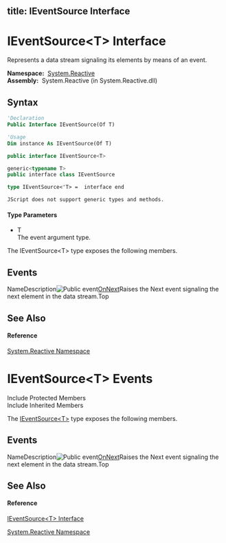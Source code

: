 title: IEventSource<T> Interface
---
# IEventSource\<T\> Interface

Represents a data stream signaling its elements by means of an event.

**Namespace:**  [System.Reactive](System.Reactive/System.Reactive)  
**Assembly:**  System.Reactive (in System.Reactive.dll)

## Syntax

```vb
'Declaration
Public Interface IEventSource(Of T)
```

```vb
'Usage
Dim instance As IEventSource(Of T)
```

```csharp
public interface IEventSource<T>
```

```c++
generic<typename T>
public interface class IEventSource
```

```fsharp
type IEventSource<'T> =  interface end
```

```jscript
JScript does not support generic types and methods.
```

#### Type Parameters

- T  
  The event argument type.

The IEventSource\<T\> type exposes the following members.

## Events

NameDescription![Public event](https://reactiveui.net/assets/img/Hh315336.pubevent(en-us,VS.103).gif "Public event")[OnNext](OnNext/IEventSource(T).OnNext)Raises the Next event signaling the next element in the data stream.Top

## See Also

#### Reference

[System.Reactive Namespace](System.Reactive/System.Reactive)







# IEventSource\<T\> Events

Include Protected Members  
Include Inherited Members

The [IEventSource\<T\>](IEventSource/IEventSource(T)) type exposes the following members.

## Events

NameDescription![Public event](https://reactiveui.net/assets/img/Hh315336.pubevent(en-us,VS.103).gif "Public event")[OnNext](OnNext/IEventSource(T).OnNext)Raises the Next event signaling the next element in the data stream.Top

## See Also

#### Reference

[IEventSource\<T\> Interface](IEventSource/IEventSource(T))

[System.Reactive Namespace](System.Reactive/System.Reactive)




